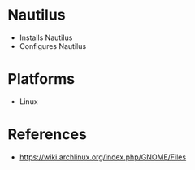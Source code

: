 # Nautilus

- Installs Nautilus
- Configures Nautilus

# Platforms

- Linux

# References

- https://wiki.archlinux.org/index.php/GNOME/Files
